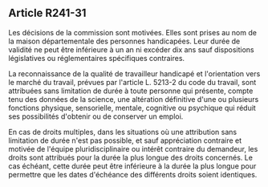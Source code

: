 ## Article R241-31

Les décisions de la commission sont motivées. Elles sont prises au nom de la maison départementale
des personnes handicapées. Leur durée de validité ne peut être inférieure à un an ni excéder dix ans sauf
dispositions législatives ou réglementaires spécifiques contraires.

La reconnaissance de la qualité de travailleur handicapé et l'orientation vers le marché du travail, prévues par
l'article L. 5213-2 du code du travail, sont attribuées sans limitation de durée à toute personne qui présente,
compte tenu des données de la science, une altération définitive d'une ou plusieurs fonctions physique,
sensorielle, mentale, cognitive ou psychique qui réduit ses possibilités d'obtenir ou de conserver un emploi.

En cas de droits multiples, dans les situations où une attribution sans limitation de durée n'est pas possible,
et sauf appréciation contraire et motivée de l'équipe pluridisciplinaire ou intérêt contraire du demandeur,
les droits sont attribués pour la durée la plus longue des droits concernés. Le cas échéant, cette durée peut
être inférieure à la durée la plus longue pour permettre que les dates d'échéance des différents droits soient
identiques.

